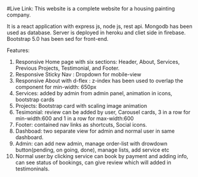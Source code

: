 #Live Link:
This website is a complete website for a housing painting company.

It is a react application with express js, node js, rest api. 
Mongodb has been used as database.
Server is deployed in heroku and cliet side in firebase.
Bootstrap 5.0 has been sed for front-end.

Features:
1. Responsive Home page with six sections: Header, About, Services, Previous Projects, Testimonial, and Footer.
2. Responsive Sticky Nav : Dropdown for mobile-view
3. Responsive About with d-flex : z-index has been used to overlap the component for min-width: 650px
4. Services: added by admin from admin panel, animation in icons, bootstrap cards
5. Projects: Bootstrap card with scaling image animation
6. Tesimonial: review can be added by user, Carousel cards, 3 in a row for min-width:600 and 1 in a row for max-width:600
7. Footer: contained nav links as shortcuts, Social icons.
8. Dashboad: two separate view for admin and normal user in same dashboard.
9. Admin: can add new admin, manage order-list with drowdown button(pending, on going, done), manage lists, add service etc
10. Normal user:by clicking service can book by payment and adding info, can see status of bookings, can give review which will added in testimoninals. 
